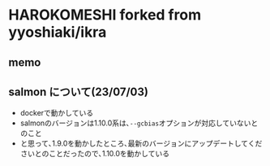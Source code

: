 # HAROKOMESHI forked from yyoshiaki/ikra

## memo

## salmon について(23/07/03)

- dockerで動かしている
- salmonのバージョンは1.10.0系は､`--gcbias`オプションが対応していないとのこと
- と思って､1.9.0を動かしたところ､最新のバージョンにアップデートしてくださいとのことだったので､1.10.0を動かしている
